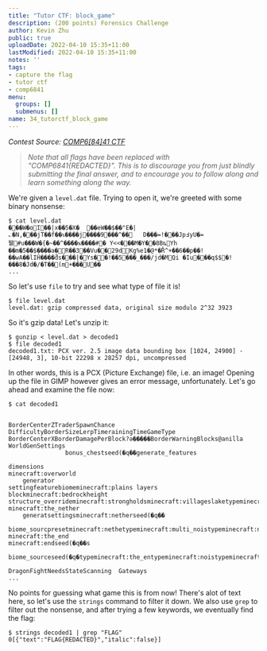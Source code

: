 ```yaml
---
title: "Tutor CTF: block_game"
description: (200 points) Forensics Challenge
author: Kevin Zhu
public: true
uploadDate: 2022-04-10 15:35+11:00
lastModified: 2022-04-10 15:35+11:00
notes: ''
tags:
- capture the flag
- tutor ctf
- comp6841
menu:
  groups: []
  submenus: []
name: 34_tutorctf_block_game
---
```


_Contest Source: [COMP6[84]41 CTF](https://www.comp6841.com/challenges)_

> _Note that all flags have been replaced with "COMP6841{REDACTED}". This is to discourage you from just blindly submitting the final answer, and to encourage you to follow along and learn something along the way._

We're given a `level.dat` file. Trying to open it, we're greeted with some binary nonsense:

```term
$ cat level.dat
�      ��W�oI��|x��5�X�	��eW��$��"E�|؎�N,���jT��f��ꮦ����j����9���^��	D���=!� ��Jp߃yU�=퉽#u���W�{�~��^����ҡ����#� Y<<���M�Y��8 BȵYh	��m�5��$����a�R��3��Vu��29dKg%e1�@*�R̔^+��6��p��!��wA��lIĤ����ƌs���|�Ys��!��5���_���/jd�MQi �Iu���q$$�!���8�Jd�/�T��(m+���U��
...
```

So let's use `file` to try and see what type of file it is!

```term
$ file level.dat
level.dat: gzip compressed data, original size modulo 2^32 3923
```

So it's gzip data! Let's unzip it:

```term
$ gunzip < level.dat > decoded1
$ file decoded1
decoded1.txt: PCX ver. 2.5 image data bounding box [1024, 24900] - [24948, 3], 10-bit 22298 x 28257 dpi, uncompressed
```

In other words, this is a PCX (Picture Exchange) file, i.e. an image! Opening up the file in GIMP however gives an error message, unfortunately. Let's go ahead and examine the file now:

```term
$ cat decoded1


BorderCenterZTraderSpawnChance
DifficultyBorderSizeLerpTimerainingTimeGameType
BorderCenterXBorderDamagePerBlock?ə�����BorderWarningBlocks@anilla
WorldGenSettings
                bonus_chestseed(�q��generate_features

dimensions
minecraft:overworld
	generator
settingfeaturebiomeminecraft:plains	layers
blockminecraft:bedrockheight	structure_overrideminecraft:strongholdsminecraft:villageslaketypeminecraft:flatypeminecraft:overworld
minecraft:the_nether
	generatsettingsminecraft:netherseed(�q��

biome_sourcpresetminecraft:nethetypeminecraft:multi_noistypeminecraft:noistypeminecraft:the_nether
minecraft:the_end
minecraft:endseed(�q��s

biome_sourceseed(�q�typeminecraft:the_entypeminecraft:noistypeminecraft:the_end

DragonFightNeedsStateScanning  Gateways
...
```

No points for guessing what game this is from now! There's alot of text here, so let's use the `strings` command to filter it down. We also use `grep` to filter out the nonsense, and after trying a few keywords, we eventually find the flag:    

```term
$ strings decoded1 | grep "FLAG"
0[{"text":"FLAG{REDACTED}","italic":false}]
```